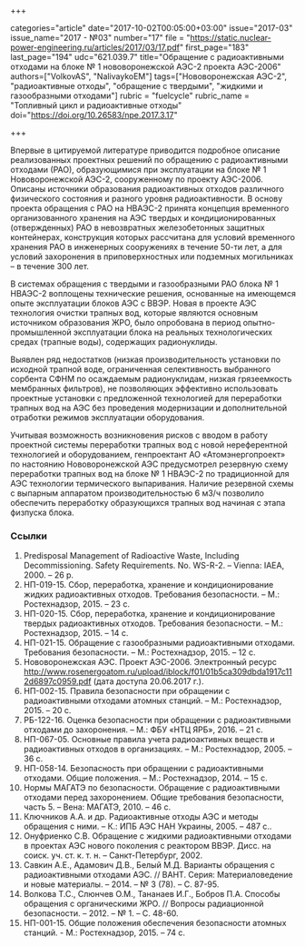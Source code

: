 +++

categories="article"
date="2017-10-02T00:05:00+03:00"
issue="2017-03"
issue_name="2017 - №03"
number="17"
file = "https://static.nuclear-power-engineering.ru/articles/2017/03/17.pdf"
first_page="183"
last_page="194"
udc="621.039.7"
title="Обращение с радиоактивными отходами на блоке № 1 нововоронежской АЭС-2 проекта АЭС-2006"
authors=["VolkovAS", "NalivaykoEM"]
tags=["Нововоронежская АЭС-2", "радиоактивные отходы", "обращение с твердыми", "жидкими и газообразными отходами"]
rubric = "fuelcycle"
rubric_name = "Топливный цикл и радиоактивные отходы"
doi="https://doi.org/10.26583/npe.2017.3.17"

+++

Впервые в цитируемой литературе приводится подробное описание реализованных проектных решений по обращению с радиоактивными отходами (РАО), образующимися при эксплуатации на блоке № 1 Нововоронежской АЭС-2, сооруженному по проекту АЭС-2006. Описаны источники образования радиоактивных отходов различного физического состояния и разного уровня радиоактивности. В основу проекта обращения с РАО на НВАЭС-2 принята концепция временного организованного хранения на АЭС твердых и кондиционированных (отвержденных) РАО в невозвратных железобетонных защитных контейнерах, конструкция которых рассчитана для условий временного хранения РАО в инженерных сооружениях в течение 50-ти лет, а для условий захоронения в приповерхностных или подземных могильниках – в течение 300 лет.

В системах обращения с твердыми и газообразными РАО блока № 1 НВАЭС-2 воплощены технические решения, основанные на имеющемся опыте эксплуатации блоков АЭС с ВВЭР. Новая в проекте АЭС технология очистки трапных вод, которые являются основным источником образования ЖРО, было опробована в период опытно-промышленной эксплуатации блока на реальных технологических средах (трапные воды), содержащих радионуклиды.

Выявлен ряд недостатков (низкая производительность установки по исходной трапной воде, ограниченная селективность выбранного сорбента СФНМ по осаждаемым радионуклидам, низкая грязеемкость мембранных фильтров), не позволяющих эффективно использовать проектные установки с предложенной технологией для переработки трапных вод на АЭС без проведения модернизации и дополнительной отработки режимов эксплуатации оборудования.

Учитывая возможность возникновения рисков с вводом в работу проектной системы переработки трапных вод с новой нереферентной технологией и оборудованием, генпроектант АО «Атомэнергопроект» по настоянию Нововоронежской АЭС предусмотрел резервную схему переработки трапных вод на блоке № 1 НВАЭС-2 по традиционной для АЭС технологии термического выпаривания. Наличие резервной схемы с выпарным аппаратом производительностью 6 м3/ч позволило обеспечить переработку образующихся трапных вод начиная с этапа физпуска блока.

### Ссылки

1. Predisposal Management of Radioactive Waste, Including Decommissioning. Safety Requirements. No. WS-R-2. – Vienna: IAEA, 2000. – 26 p.
2. НП-019-15. Сбор, переработка, хранение и кондиционирование жидких радиоактивных отходов. Требования безопасности. – М.: Ростехнадзор, 2015. – 23 c.
3. НП-020-15. Сбор, переработка, хранение и кондиционирование твердых радиоактивных отходов. Требования безопасности. – М.: Ростехнадзор, 2015. – 14 с.
4. НП-021-15. Обращение с газообразными радиоактивными отходами. Требования безопасности. – М.: Ростехнадзор, 2015. – 12 с.
5. Нововоронежская АЭС. Проект АЭС-2006. Электронный ресурс http://www.rosenergoatom.ru/upload/iblock/f01/01b5ca309dbda1917c112d6897c0959.pdf (дата доступа 20.06.2017 г.).
6. НП-002-15. Правила безопасности при обращении с радиоактивными отходами атомных станций. – М.: Ростехнадзор, 2015. – 20 с.
7. РБ-122-16. Оценка безопасности при обращении с радиоактивными отходами до захоронения. – М.: ФБУ «НТЦ ЯРБ», 2016. – 21 с.
8. НП-067-05. Основные правила учета радиоактивных веществ и радиоактивных отходов в организациях. – М.: Ростехнадзор, 2005. – 36 с.
9. НП-058-14. Безопасность при обращении с радиоактивными отходами. Общие положения. – М.: Ростехнадзор, 2014. – 15 с.
10. Нормы МАГАТЭ по безопасности. Обращение с радиоактивными отходами перед захоронением. Общие требования безопасности, часть 5. – Вена: МАГАТЭ, 2010. – 46 с.
11. Ключников А.А. и др. Радиоактивные отходы АЭС и методы обращения с ними. – К.: ИПБ АЭС НАН Украины, 2005. – 487 с..
12. Онуфриенко С.В. Обращение с жидкими радиоактивными отходами в проектах АЭС нового поколения с реактором ВВЭР. Дисс. на соиск. уч. ст. к. т. н. – Санкт-Петербург, 2002.
13. Савкин А.Е., Адамович Д.В., Белый М.Д. Варианты обращения с радиоактивными отходами АЭС. // ВАНТ. Серия: Материаловедение и новые материалы. – 2014. – № 3 (78). – С. 87-95.
14. Волкова Т.С., Слюнчев О.М., Тананаев И.Г., Бобров П.А. Способы обращения с органическими ЖРО. // Вопросы радиационной безопасности. – 2012. – № 1. – С. 48-60.
15. НП-001-15. Общие положения обеспечения безопасности атомных станций. - М.: Ростехнадзор, 2015. – 74 с.